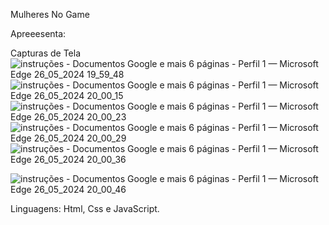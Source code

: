 Mulheres No Game

Apreeesenta:


Capturas de Tela
![instruções - Documentos Google e mais 6 páginas - Perfil 1 — Microsoft​ Edge 26_05_2024 19_59_48](https://github.com/VitoriaMaciel0/Hackathon/assets/91225063/f486b422-5748-43f9-add3-50214c5db9c3)
![instruções - Documentos Google e mais 6 páginas - Perfil 1 — Microsoft​ Edge 26_05_2024 20_00_15](https://github.com/VitoriaMaciel0/Hackathon/assets/91225063/a4a65a71-caff-4cdf-830a-7e5a04767d3f)
![instruções - Documentos Google e mais 6 páginas - Perfil 1 — Microsoft​ Edge 26_05_2024 20_00_23](https://github.com/VitoriaMaciel0/Hackathon/assets/91225063/87174ce5-7076-412c-ad20-b25914ebc3b2)
![instruções - Documentos Google e mais 6 páginas - Perfil 1 — Microsoft​ Edge 26_05_2024 20_00_29](https://github.com/VitoriaMaciel0/Hackathon/assets/91225063/50a5af01-d27f-4ff5-a920-d94ee6892c8f)
![instruções - Documentos Google e mais 6 páginas - Perfil 1 — Microsoft​ Edge 26_05_2024 20_00_36](https://github.com/VitoriaMaciel0/Hackathon/assets/91225063/d4d5fa3f-ffc8-42a3-89cc-37740f9da619)

![instruções - Documentos Google e mais 6 páginas - Perfil 1 — Microsoft​ Edge 26_05_2024 20_00_46](https://github.com/VitoriaMaciel0/Hackathon/assets/91225063/955ef447-9b23-49c7-8d74-709c20429e98)

Linguagens:
Html, Css e JavaScript.
